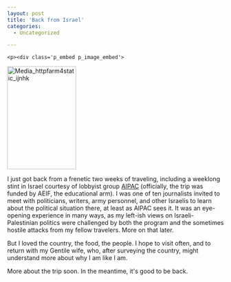 ```yaml
---
layout: post
title: 'Back from Israel'
categories:
  - Uncategorized

---
```



    <p><div class='p_embed p_image_embed'>
<img alt="Media_httpfarm4static_ijnhk" height="240" src="http://levjoydotcom3.files.wordpress.com/2008/03/media_httpfarm4static_ijnhk.jpg?w=160" width="160" />
</div>
</p>
<p>I just got back from a frenetic two weeks of traveling, including a weeklong stint in Israel courtesy of lobbyist group <a href="http://www.aipac.org/index.asp">AIPAC</a> (officially, the trip was funded by AEIF, the educational arm). I was one of ten journalists invited to meet with politicians, writers, army personnel, and other Israelis to learn about the political situation there, at least as AIPAC sees it. It was an eye-opening experience in many ways, as my left-ish views on Israeli-Palestinian politics were challenged by both the program and the sometimes hostile attacks from my fellow travelers. More on that later.</p>
<p>But I loved the country, the food, the people. I hope to visit often, and to return with my Gentile wife, who, after surveying the country, might understand more about why I am like I am.</p>
<p>More about the trip soon. In the meantime, it's good to be back.</p>
  
